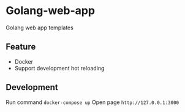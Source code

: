 # Golang-web-app
Golang web app templates

## Feature

* Docker
* Support development hot reloading

## Development

Run command `docker-compose up`
Open page `http://127.0.0.1:3000`
